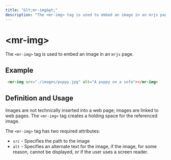 ```yaml
---
title: "&lt;mr-img&gt;"
description: "The <mr-img> tag is used to embed an image in an mrjs page."
---
```

# &lt;mr-img&gt;

The `<mr-img>` tag is used to embed an image in an `mrjs` page.

## Example

```html
 <mr-img src="./images/puppy.jpg" alt="A puppy on a sofa"></mr-img>
```

## Definition and Usage

Images are not technically inserted into a web page; images are linked to web pages. The `<mr-img>` tag creates a holding space for the referenced image.

The `<mr-img>` tag has two required attributes:

* `src` - Specifies the path to the image
* `alt` - Specifies an alternate text for the image, if the image, for some reason, cannot be displayed, or if the user uses a screen reader.